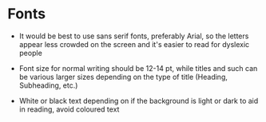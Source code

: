 # Fonts

* It would be best to use sans serif fonts, preferably Arial, so the letters appear less crowded on the screen and it's easier to read for dyslexic people

* Font size for normal writing should be 12-14 pt, while titles and such can be various larger sizes depending on the type of title (Heading, Subheading, etc.)

* White or black text depending on if the background is light or dark to aid in reading, avoid coloured text